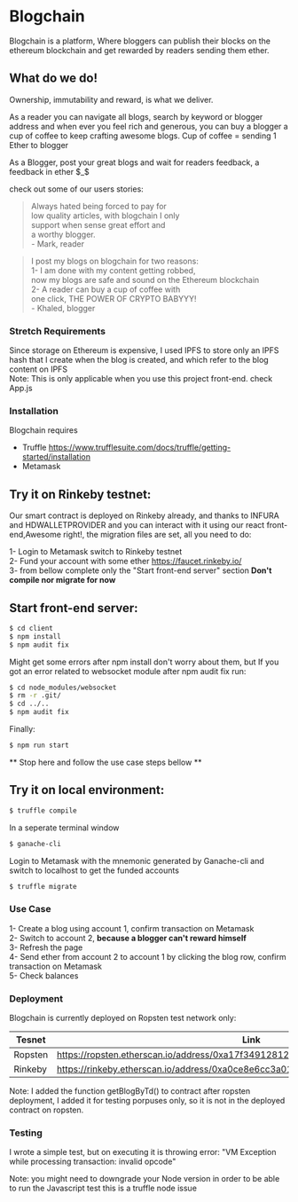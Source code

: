 # Blogchain


Blogchain is a platform, Where bloggers can publish their blocks on the ethereum blockchain and get rewarded by readers sending them ether.


## What do we do!

Ownership, immutability and reward, is what we deliver.

As a reader you can navigate all blogs, search by keyword or blogger address and when ever you feel rich and generous, you can buy a blogger a cup of coffee to keep crafting awesome blogs.
Cup of coffee = sending 1 Ether to blogger

As a Blogger, post your great blogs and wait for readers feedback, a feedback in ether $_$

check out some of our users stories:

> Always hated being forced to pay for  
low quality articles, with blogchain I only  
support when sense great effort and   
a worthy blogger.  
        - Mark, reader


> I post my blogs on blogchain for two reasons:  
1- I am done with my content getting robbed,  
now my blogs are safe and sound on the Ethereum blockchain  
2- A reader can buy a cup of coffee with  
one click, THE POWER OF CRYPTO BABYYY!  
        - Khaled, blogger

### Stretch Requirements
Since storage on Ethereum is expensive, I used IPFS to store only an IPFS hash that I create when the blog is created, and which refer to the blog content on IPFS  
Note: This is only applicable when you use this project front-end. check App.js

### Installation

Blogchain requires 
- Truffle https://www.trufflesuite.com/docs/truffle/getting-started/installation
- Metamask

## Try it on Rinkeby testnet: 
Our smart contract is deployed on Rinkeby already, and thanks to INFURA and HDWALLETPROVIDER and you can interact with it using our react front-end,Awesome right!,  the migration files are set, all you need to do:  

1- Login to Metamask switch to Rinkeby testnet  
2- Fund your account with some ether https://faucet.rinkeby.io/  
3- from bellow complete only the "Start front-end server" section **Don't compile nor migrate for now**  

## Start front-end server:
```sh
$ cd client
$ npm install
$ npm audit fix
```

Might get some errors after npm install don't worry about them, but If you got an error related to websocket module after npm audit fix run:
```sh
$ cd node_modules/websocket
$ rm -r .git/
$ cd ../..
$ npm audit fix
```

Finally:
```sh
$ npm run start
```

** Stop here and follow the use case steps bellow **

## Try it on local environment: 
```sh
$ truffle compile
```

In a seperate terminal window
```sh
$ ganache-cli
```

Login to Metamask with the mnemonic generated by Ganache-cli and switch to localhost to get the funded accounts

```sh
$ truffle migrate
```

### Use Case
  
1- Create a blog using account 1, confirm transaction on Metamask  
2- Switch to account 2, **because a blogger can't reward himself**  
3- Refresh the page  
4- Send ether from account 2 to account 1 by clicking the blog row, confirm transaction on Metamask  
5- Check balances  


### Deployment

Blogchain is currently deployed on Ropsten test network only:

| Tesnet |  Link  |
| ------ | ------ |
| Ropsten | https://ropsten.etherscan.io/address/0xa17f34912812608324d85d91f13e71e110327629 |
| Rinkeby | https://rinkeby.etherscan.io/address/0xa0ce8e6cc3a01499d35b2f8b36cc3e8c7a73bbd0 |

Note: I added the function getBlogByTd() to contract after ropsten deployment, I added it for testing porpuses only, so it is not in the deployed contract on ropsten.

### Testing

I wrote a simple test, but on executing it is throwing error:
 "VM Exception while processing transaction: invalid opcode"

 Note: you might need to downgrade your Node version in order to be able to run the Javascript test this is a truffle node issue


